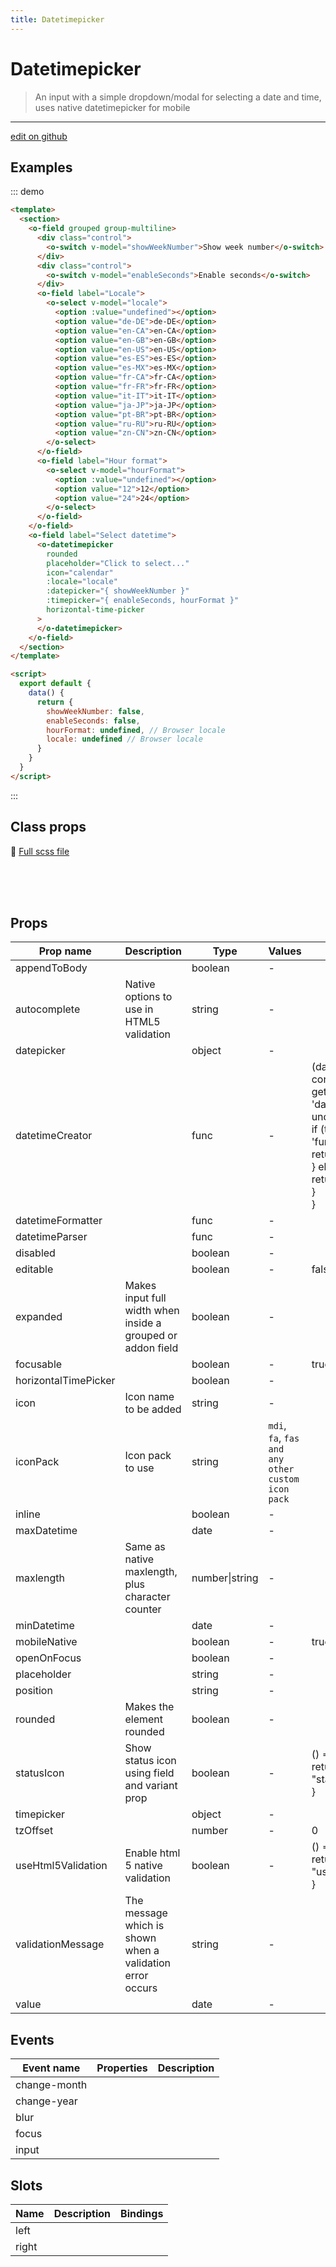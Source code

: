 ```yaml
---
title: Datetimepicker
---
```


# Datetimepicker

> An input with a simple dropdown/modal for selecting a date and time, uses native datetimepicker for mobile

---

<a href="https://github.com/oruga-ui/oruga/edit/develop/packages/docs/../oruga/src/components/datetimepicker/examples/Datetimepicker.md" class="docgen-edit-link">edit on github</a>

## Examples

::: demo

```html
<template>
  <section>
    <o-field grouped group-multiline>
      <div class="control">
        <o-switch v-model="showWeekNumber">Show week number</o-switch>
      </div>
      <div class="control">
        <o-switch v-model="enableSeconds">Enable seconds</o-switch>
      </div>
      <o-field label="Locale">
        <o-select v-model="locale">
          <option :value="undefined"></option>
          <option value="de-DE">de-DE</option>
          <option value="en-CA">en-CA</option>
          <option value="en-GB">en-GB</option>
          <option value="en-US">en-US</option>
          <option value="es-ES">es-ES</option>
          <option value="es-MX">es-MX</option>
          <option value="fr-CA">fr-CA</option>
          <option value="fr-FR">fr-FR</option>
          <option value="it-IT">it-IT</option>
          <option value="ja-JP">ja-JP</option>
          <option value="pt-BR">pt-BR</option>
          <option value="ru-RU">ru-RU</option>
          <option value="zn-CN">zn-CN</option>
        </o-select>
      </o-field>
      <o-field label="Hour format">
        <o-select v-model="hourFormat">
          <option :value="undefined"></option>
          <option value="12">12</option>
          <option value="24">24</option>
        </o-select>
      </o-field>
    </o-field>
    <o-field label="Select datetime">
      <o-datetimepicker
        rounded
        placeholder="Click to select..."
        icon="calendar"
        :locale="locale"
        :datepicker="{ showWeekNumber }"
        :timepicker="{ enableSeconds, hourFormat }"
        horizontal-time-picker
      >
      </o-datetimepicker>
    </o-field>
  </section>
</template>

<script>
  export default {
    data() {
      return {
        showWeekNumber: false,
        enableSeconds: false,
        hourFormat: undefined, // Browser locale
        locale: undefined // Browser locale
      }
    }
  }
</script>
```

:::

## Class props

📄 [Full scss file](https://github.com/oruga-ui/oruga/blob/master/packages/oruga/src/scss/components/_datetimepicker.scss)

<br />
<template>
    <div>
        <doc-wrapper>
            <template v-slot:default="s">
                <o-field label="Select datetime">
                    <o-datetimepicker
                        v-bind="s"
                        placeholder="Click to select..."
                        icon="calendar"
                        horizontal-time-picker
                    >
                    </o-datetimepicker>
                </o-field>
            </template>
        </doc-wrapper>
        <inspector :inspectData="inspectData"></inspector>
    </div>
</template>

<script>
export default {
    methods: {
        openDatePicker() {
            setTimeout(() => {
                this.$refs.datepicker.$el.getElementsByClassName('o-input-iconspace-left')[0].click()
            }, 500)
        }
    },
    data() {
        return {
            events: [
                {
                    date: new Date(),
                    type: 'info'
                },
                {
                    date: new Date(),
                    type: 'warning'
                }
            ],
            inspectData: [
                {
                    class: "rootClass",
                    description: "Class of the root element",
                },
                {
                    class: "sizeClass",
                    description: "Class of the Datepicker size",
                    properties: ["size"],
                    suffixes: ['small', 'medium', 'large'],
                    action: (cmp) => {
                        cmp.data.size = 'large';
                    },
                },
                {
                    class: "boxClass",
                    description: "Class of the Datepicker box where you choose the date",
                    action: () => {
                        this.openDatePicker();
                    }
                },
                {
                    class: "headerClass",
                    description: "Class of the Datepicker header inside the box",
                    action: () => {
                        this.openDatePicker();
                    }
                },
                {
                    class: "headerButtonsClass",
                    description: "Class of the Datepicker buttons inside the box",
                    action: () => {
                        this.openDatePicker();
                    }
                },
                {
                    class: "headerButtonsSizeClass",
                    description: "Class of the Datepicker buttons inside the box when a size is choosen",
                    properties: ["size"],
                    suffixes: ['small', 'medium', 'large'],
                    action: (cmp) => {
                        cmp.data.size = 'large';
                        this.openDatePicker();
                    },
                },
                {
                    class: "prevBtnClass",
                    description: "Class of the prev. button inside the Datepicker box",
                    action: () => {
                        this.openDatePicker();
                    }
                },
                {
                    class: "nextBtnClass",
                    description: "Class of the next button inside the Datepicker box",
                    action: () => {
                        this.openDatePicker();
                    }
                },
                {
                    class: "listsClass",
                    description: "Class of the month and year selects container inside the Datepicker box",
                    action: () => {
                        this.openDatePicker();
                    }
                },
                {
                    class: "footerClass",
                    description: "Class of the Datepicker footer",
                    action: () => {
                        this.openDatePicker();
                    }
                },
                {
                    class: "tableClass",
                    description: "Class of the Datepicker table inside the box",
                    action: () => {
                        this.openDatePicker();
                    }
                },
                {
                    class: "tableHeadClass",
                    description: "Class of Datepicker header with days of the week inside the table",
                    action: (cmp) => {
                        cmp.data.tableClass = 'datepicker__table'
                        this.openDatePicker();
                    }
                },
                {
                    class: "tableHeadCellClass",
                    description: "Class of the cell inside the table header",
                    action: (cmp) => {
                        cmp.data.tableClass = 'datepicker__table'
                        this.openDatePicker();
                    }
                },
                {
                    class: "tableBodyClass",
                    description: "Class of the table body inside the box",
                    action: (cmp) => {
                        cmp.data.tableClass = 'datepicker__table'
                        this.openDatePicker();
                    }
                },
                {
                    class: "tableRowClass",
                    description: "Class of the table row",
                    action: (cmp) => {
                        cmp.data.tableClass = 'datepicker__table'
                        this.openDatePicker();
                    }
                },
                {
                    class: "tableCellClass",
                    description: "Class of the table cell",
                    action: (cmp) => {
                        cmp.data.tableClass = 'datepicker__table'
                        this.openDatePicker();
                    }
                },
                {
                    class: "tableCellInvisibleClass",
                    description: "Class of the table cell when nearby month days are hidden",
                    action: (cmp) => {
                        cmp.data.tableClass = 'datepicker__table'
                        cmp.data.nearbyMonthDays = false
                        this.openDatePicker();
                    }
                },
                {
                    class: "tableCellSelectedClass",
                    description: "Class of table cell when it's selected",
                    action: (cmp) => {
                        cmp.data.tableClass = 'datepicker__table'
                        this.openDatePicker();
                    }
                },
                {
                    class: "tableCellFirstSelectedClass",
                    description: "Class of the first selected table cell when in range",
                    warning: "See it in action selecting a date range",
                    action: (cmp) => {
                        cmp.data.tableClass = 'datepicker__table'
                        cmp.data.range = true
                        cmp.data.inline = true
                        this.openDatePicker();
                    }
                },
                {
                    class: "tableCellWithinSelectedClass",
                    description: "Class of the table cells within the range when the range is selected",
                    warning: "See it in action selecting a date range",
                    action: (cmp) => {
                        cmp.data.tableClass = 'datepicker__table'
                        cmp.data.range = true
                        cmp.data.inline = true
                        this.openDatePicker();
                    }
                },
                {
                    class: "tableCellLastSelectedClass",
                    description: "Class of the last selected table cell during range selection",
                    warning: "See it in action selecting a date range",
                    action: (cmp) => {
                        cmp.data.range = true
                        cmp.data.inline = true
                        cmp.data.tableClass = 'datepicker__table'
                        this.openDatePicker();
                    }
                },
                {
                    class: "tableCellFirstHoveredClass",
                    description: "Class of the first hovered table cell during range selection",
                    warning: "See it in action selecting a date range",
                    action: (cmp) => {
                        cmp.data.range = true
                        cmp.data.inline = true
                        cmp.data.tableClass = 'datepicker__table'
                        this.openDatePicker();
                    }
                },
                {
                    class: "tableCellWithinHoveredClass",
                    description: "Class of the table cell when hovered during range selection",
                    warning: "See it in action selecting a date range",
                    action: (cmp) => {
                        cmp.data.range = true
                        cmp.data.inline = true
                        cmp.data.tableClass = 'datepicker__table'
                        this.openDatePicker();
                    }
                },
                {
                    class: "tableCellLastHoveredClass",
                    description: "Class of the last table cell hovered during range selection",
                    warning: "See it in action selecting a date range",
                    action: (cmp) => {
                        cmp.data.range = true
                        cmp.data.inline = true
                        cmp.data.tableClass = 'datepicker__table'
                        this.openDatePicker();
                    }
                },
                {
                    class: "tableCellTodayClass",
                    description: "Class of the table cell of the current day",
                    action: (cmp) => {
                        cmp.data.tableClass = 'datepicker__table'
                        this.openDatePicker();
                    }
                },
                {
                    class: "tableCellSelectableClass",
                    description: "Class of the table cell that is selectable",
                    action: (cmp) => {
                        cmp.data.tableClass = 'datepicker__table'
                        this.openDatePicker();
                    }
                },
                {
                    class: "tableCellUnselectableClass",
                    description: "Class of the table cell that is unselectable",
                    action: (cmp) => {
                        cmp.data.tableClass = 'datepicker__table'
                        this.openDatePicker();
                    }
                },
                {
                    class: "tableCellNearbyClass",
                    description: "Class of the table cell when nearby days (prev/next month) are selectable",
                    action: (cmp) => {
                        cmp.data.tableClass = 'datepicker__table'
                        cmp.data.nearbySelectableMonthDays = true
                        this.openDatePicker();
                    }
                },
                {
                    class: "tableCellEventsClass",
                    description: "Class of the cell of a row when at least one event is present",
                    action: (cmp) => {
                        cmp.data.tableClass = 'datepicker__table'
                        this.openDatePicker();
                    }
                },
                {
                    class: "tableEventClass",
                    description: "Class of the event",
                    action: (cmp) => {
                        cmp.data.tableClass = 'datepicker__table'
                        this.openDatePicker();
                    }
                },
                {
                    class: "tableEventsClass",
                    description: "Class of the events container",
                    action: (cmp) => {
                        cmp.data.tableClass = 'datepicker__table'
                        this.openDatePicker();
                    }
                },
                {
                    class: "tableEventVariantClass",
                    description: "Class of the event indicator when a `variant` is specified",
                    properties: ["variant in event"],
                    suffixes: ['primary', 'info', 'warning', 'danger'],
                    action: (cmp) => {
                        cmp.data.tableClass = 'datepicker__table'
                        this.openDatePicker();
                    }
                },
                {
                    class: "tableEventIndicatorsClass",
                    description: "Class of the event indicator",
                    properties: ['indicator'],
                    suffixes: ['bars', 'dots', '*'],
                    action: (cmp) => {
                        cmp.data.tableClass = 'datepicker__table'
                        cmp.data.indicators = 'bars'
                        this.openDatePicker();
                    }
                },
                {
                    class: "mobileClass",
                    description: "Class of the Datepicker when on mobile",
                    warning: "Switch to mobile view to see it in action!",
                    action: (cmp) => {
                        cmp.data.tableClass = 'datepicker__table'
                        this.openDatePicker();
                    }
                }
            ],
        };
    }
}
</script>
<style>
.datepicker__table {
    border-collapse: collapse;
}
</style>

<br />
<br />

## Props

| Prop name            | Description                                                 | Type           | Values                                            | Default                                                                                                                                                                                                                               |
| -------------------- | ----------------------------------------------------------- | -------------- | ------------------------------------------------- | ------------------------------------------------------------------------------------------------------------------------------------------------------------------------------------------------------------------------------------- |
| appendToBody         |                                                             | boolean        | -                                                 |                                                                                                                                                                                                                                       |
| autocomplete         | Native options to use in HTML5 validation                   | string         | -                                                 |                                                                                                                                                                                                                                       |
| datepicker           |                                                             | object         | -                                                 |                                                                                                                                                                                                                                       |
| datetimeCreator      |                                                             | func           | -                                                 | (date) => {<br> const datetimeCreator = getValueByPath(config, 'datetimepicker.datetimeCreator', undefined)<br> if (typeof datetimeCreator === 'function') {<br> return datetimeCreator(date)<br> } else {<br> return date<br> }<br>} |
| datetimeFormatter    |                                                             | func           | -                                                 |                                                                                                                                                                                                                                       |
| datetimeParser       |                                                             | func           | -                                                 |                                                                                                                                                                                                                                       |
| disabled             |                                                             | boolean        | -                                                 |                                                                                                                                                                                                                                       |
| editable             |                                                             | boolean        | -                                                 | false                                                                                                                                                                                                                                 |
| expanded             | Makes input full width when inside a grouped or addon field | boolean        | -                                                 |                                                                                                                                                                                                                                       |
| focusable            |                                                             | boolean        | -                                                 | true                                                                                                                                                                                                                                  |
| horizontalTimePicker |                                                             | boolean        | -                                                 |                                                                                                                                                                                                                                       |
| icon                 | Icon name to be added                                       | string         | -                                                 |                                                                                                                                                                                                                                       |
| iconPack             | Icon pack to use                                            | string         | `mdi`, `fa`, `fas and any other custom icon pack` |                                                                                                                                                                                                                                       |
| inline               |                                                             | boolean        | -                                                 |                                                                                                                                                                                                                                       |
| maxDatetime          |                                                             | date           | -                                                 |                                                                                                                                                                                                                                       |
| maxlength            | Same as native maxlength, plus character counter            | number\|string | -                                                 |                                                                                                                                                                                                                                       |
| minDatetime          |                                                             | date           | -                                                 |                                                                                                                                                                                                                                       |
| mobileNative         |                                                             | boolean        | -                                                 | true                                                                                                                                                                                                                                  |
| openOnFocus          |                                                             | boolean        | -                                                 |                                                                                                                                                                                                                                       |
| placeholder          |                                                             | string         | -                                                 |                                                                                                                                                                                                                                       |
| position             |                                                             | string         | -                                                 |                                                                                                                                                                                                                                       |
| rounded              | Makes the element rounded                                   | boolean        | -                                                 |                                                                                                                                                                                                                                       |
| statusIcon           | Show status icon using field and variant prop               | boolean        | -                                                 | () => {<br> return getValueByPath(config, "statusIcon", true);<br>}                                                                                                                                                                   |
| timepicker           |                                                             | object         | -                                                 |                                                                                                                                                                                                                                       |
| tzOffset             |                                                             | number         | -                                                 | 0                                                                                                                                                                                                                                     |
| useHtml5Validation   | Enable html 5 native validation                             | boolean        | -                                                 | () => {<br> return getValueByPath(config, "useHtml5Validation", true);<br>}                                                                                                                                                           |
| validationMessage    | The message which is shown when a validation error occurs   | string         | -                                                 |                                                                                                                                                                                                                                       |
| value                |                                                             | date           | -                                                 |                                                                                                                                                                                                                                       |

## Events

| Event name   | Properties | Description |
| ------------ | ---------- | ----------- |
| change-month |            |
| change-year  |            |
| blur         |            |
| focus        |            |
| input        |            |

## Slots

| Name  | Description | Bindings |
| ----- | ----------- | -------- |
| left  |             |          |
| right |             |          |
